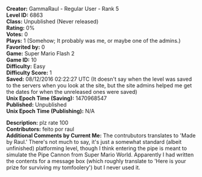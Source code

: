 **Creator:** GammaRaul - Regular User - Rank 5 <br>
**Level ID:** 6863 <br>
**Class:** Unpublished (Never released) <br>
**Rating:** 0% <br>
**Votes:** 0 <br>
**Plays:** 1 (Somehow; It probably was me, or maybe one of the admins.) <br>
**Favorited by:** 0 <br>
**Game:** Super Mario Flash 2 <br>
**Game ID:** 10 <br>
**Difficulty:** Easy <br>
**Difficulty Score:** 1 <br>
**Saved:** 08/12/2016 02:22:27 UTC (It doesn't say when the level was saved to the servers when you look at the site, but the site admins helped me get the dates for when the unreleased ones were saved) <br>
**Unix Epoch Time (Saving):** 1470968547 <br>
**Published:** Unpublished <br>
**Unix Epoch Time (Publishing):** N/A

**Description:**  plz rate 100 <br>
**Contributors:** feito por raul <br>
**Additional Comments by Current Me:** The contrubutors translates to 'Made by Raul.' There's not much to say, it's just a somewhat standard (albeit unfinished) platforming level, though I think entering the pipe is meant to simulate the Pipe Cannon from Super Mario World. Apparently I had written the contents for a message box (which roughly translate to 'Here is your prize for surviving my tomfoolery') but I never used it.
